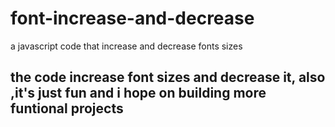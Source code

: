 # font-increase-and-decrease
a javascript code that increase and decrease fonts sizes 
## the code increase font sizes and decrease it, also ,it's just fun and i hope on building more funtional projects

